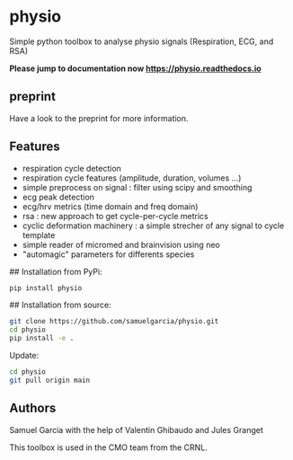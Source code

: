 # physio

Simple python toolbox to analyse physio signals (Respiration, ECG, and RSA)

**Please jump to documentation now https://physio.readthedocs.io**

## preprint

Have a look to the preprint for more information.


## Features

  * respiration cycle detection
  * respiration cycle features (amplitude, duration, volumes ...)
  * simple preprocess on signal : filter using scipy and smoothing
  * ecg peak detection
  * ecg/hrv metrics (time domain and freq domain)
  * rsa : new approach to get cycle-per-cycle metrics
  * cyclic deformation machinery : a simple strecher of any signal to cycle template
  * simple reader of micromed and brainvision using neo
  * "automagic" parameters for differents species


## Installation from PyPi:

```bash
pip install physio
```


## Installation from source:

```bash
git clone https://github.com/samuelgarcia/physio.git
cd physio
pip install -e .
```

Update:
```bash
cd physio
git pull origin main
```

## Authors 

Samuel Garcia with the help of Valentin Ghibaudo and Jules Granget

This toolbox is used in the CMO team from the CRNL.
